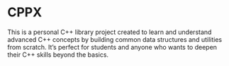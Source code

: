 # CPPX
This is a personal C++ library project created to learn and understand advanced C++ concepts by building common data structures and utilities from scratch. It’s perfect for students and anyone who wants to deepen their C++ skills beyond the basics.
